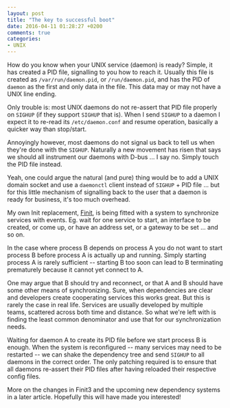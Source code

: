 ```yaml
---
layout: post
title: "The key to successful boot"
date: 2016-04-11 01:28:27 +0200
comments: true
categories:
- UNIX
---
```


How do you know when your UNIX service (daemon) is ready?  Simple, it
has created a PID file, signalling to you how to reach it.  Usually this
file is created as `/var/run/daemon.pid`, or `/run/daemon.pid`, and has
the PID of `daemon` as the first and only data in the file.  This data
may or may not have a UNIX line ending.

Only trouble is: most UNIX daemons do not re-assert that PID file
properly on `SIGHUP` (if they support `SIGHUP` that is).  When I send
`SIGHUP` to a daemon I expect it to re-read its `/etc/daemon.conf` and
resume operation, basically a quicker way than stop/start.

Annoyingly however, most daemons do not signal us back to tell us when
they're done with the `SIGHUP`.  Naturally a new movement has risen that
says we should all instrument our daemons with D-bus ... I say no.
Simply touch the PID file instead.

Yeah, one could argue the natural (and pure) thing would be to add a
UNIX domain socket and use a `daemonctl` client instead of `SIGHUP` +
PID file ... but for this little mechanism of signalling back to the
user that a daemon is ready for business, it's too much overhead.

My own Init replacement, [Finit](/finit.html), is being fitted with a
system to synchronize services with events.  Eg. wait for one service to
start, an interface to be created, or come up, or have an address set,
or a gateway to be set ... and so on.

In the case where process B depends on process A you do not want to
start process B before process A is actually up and running.  Simply
starting process A is rarely sufficient -- starting B too soon can
lead to B terminating prematurely because it cannot yet connect to A.

One may argue that B should try and reconnect, or that A and B should
have some other means of synchronizing.  Sure, when dependencies are
clear and developers create cooperating services this works great.  But
this is rarely the case in real life.  Services are usually developed by
multiple teams, scattered across both time and distance.  So what we're
left with is finding the least common denominator and use that for our
synchronization needs.

Waiting for daemon A to create its PID file before we start process B is
enough.  When the system is reconfigured -- many services may need to be
restarted -- we can shake the dependency tree and send `SIGHUP` to all
daemons in the correct order.  The only patching required is to ensure
that all daemons re-assert their PID files after having reloaded their
respective config files.

More on the changes in Finit3 and the upcoming new dependency systems
in a later article.  Hopefully this will have made you interested!


